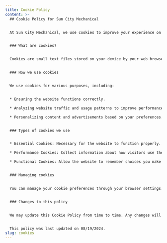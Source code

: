 ```yaml
---
title: Cookie Policy
content: >-
  ## Cookie Policy for Sun City Mechanical


  At Sun City Mechanical, we use cookies to improve your experience on our website. This Cookie Policy explains what cookies are, how we use them, and how you can control them.


  ### What are cookies?


  Cookies are small text files stored on your device by your web browser when you visit a website. They help the website remember information about your visit, which can make your next visit easier and the site more useful to you.


  ### How we use cookies


  We use cookies for various purposes, including:


  * Ensuring the website functions correctly.

  * Analyzing website traffic and usage patterns to improve performance.

  * Personalizing content and advertisements based on your preferences.


  ### Types of cookies we use


  * Essential Cookies: Necessary for the website to function properly. These cannot be disabled.

  * Performance Cookies: Collect information about how visitors use the website to help improve its performance.

  * Functional Cookies: Allow the website to remember choices you make and provide enhanced features.


  ### Managing cookies


  You can manage your cookie preferences through your browser settings. Please note that disabling certain types of cookies may affect the functionality of our website.


  ### Changes to this policy


  We may update this Cookie Policy from time to time. Any changes will be posted on this page.


  This policy was last updated on 08/19/2024.
slug: cookies
---
```

